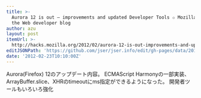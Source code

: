 ```yaml
---
title: >-
  Aurora 12 is out – improvements and updated Developer Tools ✩ Mozilla Hacks –
  the Web developer blog
author: azu
layout: post
itemUrl: >-
  http://hacks.mozilla.org/2012/02/aurora-12-is-out-improvements-and-updated-developer-tools/
editJSONPath: 'https://github.com/jser/jser.info/edit/gh-pages/data/2012/02/index.json'
date: '2012-02-23T10:10:00Z'
---
```

Aurora(Firefox) 12のアップデート内容。
ECMAScript Harmonyの一部実装、ArrayBuffer.slice、XHRのtimeoutにms指定ができるようになった。
開発者ツールもいろいろ強化
